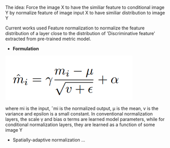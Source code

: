 
The idea:
 Force the image X to have the similiar feature to conditional image Y by normalize feature of image input X to have similiar distribution to image Y

Current works used Feature normalization to normalize the feature distribution of a layer close to the distribution of 'Discriminative feature' extracted from pre-trained metric model.
- **Formulation**

![equation](images/feature_norm.png)  



where mi is the input, ˆmi is the normalized output, µ is the mean, v is the
variance and epsilon is a small constant. In conventional normalization layers, the
scale γ and bias α terms are learned model parameters, while for conditional
normalization layers, they are learned as a function of some image Y

- Spatially-adaptive normalization ...